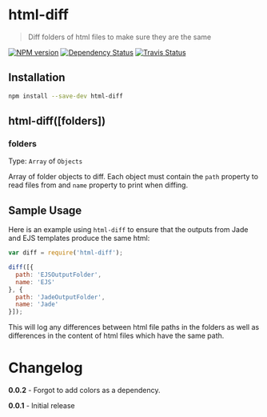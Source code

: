 # html-diff
> Diff folders of html files to make sure they are the same

[![NPM version](https://badge.fury.io/js/html-diff.png)](http://badge.fury.io/js/html-diff) [![Dependency Status](https://gemnasium.com/ChrisWren/html-diff.png)](https://gemnasium.com/ChrisWren/html-diff) [![Travis Status](https://travis-ci.org/ChrisWren/html-diff.png)](https://travis-ci.org/ChrisWren/html-diff)

## Installation

```bash
npm install --save-dev html-diff
```

## html-diff([folders])

### folders
Type: `Array` of `Objects`

Array of folder objects to diff. Each object must contain the `path` property to read files from and `name` property to print when diffing.

## Sample Usage

Here is an example using `html-diff` to ensure that the outputs from Jade and EJS templates produce the same html:

```js
var diff = require('html-diff');

diff([{
  path: 'EJSOutputFolder',
  name: 'EJS'
}, {
  path: 'JadeOutputFolder',
  name: 'Jade'
}]);

```

This will log any differences between html file paths in the folders as well as differences in the content of html files which have the same path.

# Changelog

**0.0.2** - Forgot to add colors as a dependency.

**0.0.1** - Initial release
